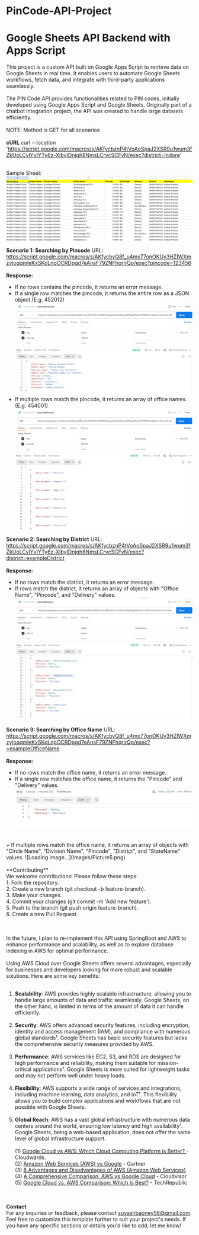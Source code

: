 # PinCode-API-Project
# Google Sheets API Backend with Apps Script
This project is a custom API built on Google Apps Script to retrieve data on Google Sheets in real time. It enables users to automate Google Sheets workflows, fetch data, and integrate with third-party applications seamlessly. 
<br>
<br>
The PIN Code API provides functionalities related to PIN codes, initially developed using Google Apps Script and Google Sheets. Originally part of a chatbot integration project, the API was created to handle large datasets efficiently. 
<br><br>
NOTE: Method is GET for all scenarios
<br><br>
**cURL**
curl --location 'https://script.google.com/macros/s/AKfycbznP4tVoAoSpaJ2XSR9u1wum3fZkUoLCvlYvIYTy6z-XIbyIDnjgh8NmsLCrvcSCFvN/exec?district=Indore'
<br><br>

Sample Sheet: 
![Loading image...](Images/samplesheet.png)


**Scenario 1: Searching by Pincode**
URL: https://script.google.com/macros/s/AKfycbyQ8f_u4mx77onOKUv3HZIWXmzyjoqqmleKxSKoLnpOCRDpgd7eAnsF79ZNFhqrirQp/exec?pincode=123456
<br><br>**Response:**
+	If no rows contains the pincode, it returns an error message.
+	If a single row matches the pincode, it returns the entire row as a JSON object.(E.g. 452012)<br>
 ![Loading image...](Images/Picture1.png)
+	If multiple rows match the pincode, it returns an array of office names. (E.g. 454001)
  ![Loading image...](Images/Picture2.png)

**Scenario 2: Searching by District**
URL: https://script.google.com/macros/s/AKfycbznP4tVoAoSpaJ2XSR9u1wum3fZkUoLCvlYvIYTy6z-XIbyIDnjgh8NmsLCrvcSCFvN/exec?district=exampleDistrict
<br><br>**Response:**
+	If no rows match the district, it returns an error message.
+	If rows match the district, it returns an array of objects with "Office Name", "Pincode", and "Delivery" values.
![Loading image...](Images/Picture3.png)

**Scenario 3: Searching by Office Name**
URL: https://script.google.com/macros/s/AKfycbyQ8f_u4mx77onOKUv3HZIWXmzyjoqqmleKxSKoLnpOCRDpgd7eAnsF79ZNFhqrirQp/exec?=exampleOfficeName
<br><br>**Response:**
+	If no rows match the office name, it returns an error message.
+	If a single row matches the office name, it returns the "Pincode" and "Delivery" values. 
![Loading image...](Images/Picture4.png)
<br>
+	If multiple rows match the office name, it returns an array of objects with "Circle Name", "Division Name", "Pincode", "District", and "StateName" values.
 ![Loading image...](Images/Picture5.png) 
<br><br>
**Contributing**<br>
We welcome contributions! Please follow these steps:
<br>
1. Fork the repository.<br>
2. Create a new branch (git checkout -b feature-branch).<br>
3. Make your changes.<br>
4. Commit your changes (git commit -m 'Add new feature').<br>
5. Push to the branch (git push origin feature-branch).<br>
6. Create a new Pull Request.<br>
<br><br>

In the future, I plan to re-implement this API using SpringBoot and AWS to enhance performance and scalability, as well as to explore database indexing in AWS for optimal performance.
<br><br>
Using AWS Cloud over Google Sheets offers several advantages, especially for businesses and developers looking for more robust and scalable solutions. Here are some key benefits:
<br><br>
1. **Scalability**: AWS provides highly scalable infrastructure, allowing you to handle large amounts of data and traffic seamlessly. Google Sheets, on the other hand, is limited in terms of the amount of data it can handle efficiently.
<br><br>
2. **Security**: AWS offers advanced security features, including encryption, identity and access management (IAM), and compliance with numerous global standards¹. Google Sheets has basic security features but lacks the comprehensive security measures provided by AWS.
<br><br>
3. **Performance**: AWS services like EC2, S3, and RDS are designed for high performance and reliability, making them suitable for mission-critical applications¹. Google Sheets is more suited for lightweight tasks and may not perform well under heavy loads.
<br><br>
4. **Flexibility**: AWS supports a wide range of services and integrations, including machine learning, data analytics, and IoT¹. This flexibility allows you to build complex applications and workflows that are not possible with Google Sheets.
<br><br>
5. **Global Reach**: AWS has a vast global infrastructure with numerous data centers around the world, ensuring low latency and high availability¹. Google Sheets, being a web-based application, does not offer the same level of global infrastructure support.
<br><br>
(1) <a href = "https://www.cloudwards.net/google-cloud-vs-aws/">Google Cloud vs AWS: Which Cloud Computing Platform is Better? </a>- Cloudwards.<br>
(2) <a href = "https://www.gartner.com/reviews/market/strategic-cloud-platform-services/compare/amazon-web-services-vs-google">Amazon Web Services (AWS) vs Google</a> - Gartner <br>
(3) <a href = "https://www.techquintal.com/advantages-and-disadvantages-of-aws/">8 Advantages and Disadvantages of AWS (Amazon Web Services) </a><br>
(4) <a href = "https://cloudvisor.co/aws-guides/aws-vs-google-cloud-comparison/">A Comprehensive Comparison: AWS vs Google Cloud</a> - Cloudvisor <br>
(5) <a href = "https://www.techrepublic.com/article/aws-vs-google-cloud/">Google Cloud vs. AWS Comparison: Which Is Best?</a> - TechRepublic <br>
<br><br>

**Contact**<br>
For any inquiries or feedback, please contact suyashbaoney58@gmail.com. 
<br>
Feel free to customize this template further to suit your project's needs. If you have any specific sections or details you'd like to add, let me know! 
